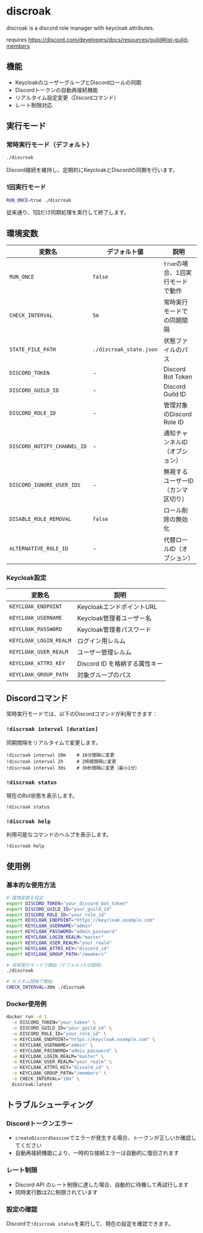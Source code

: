 # discroak

discroak is a discord role manager with keycloak attributes.

requires https://discord.com/developers/docs/resources/guild#list-guild-members

## 機能

- KeycloakのユーザーグループとDiscordロールの同期
- Discordトークンの自動再接続機能
- リアルタイム設定変更（Discordコマンド）
- レート制限対応

## 実行モード

### 常時実行モード（デフォルト）

```bash
./discroak
```

Discord接続を維持し、定期的にKeycloakとDiscordの同期を行います。

### 1回実行モード

```bash
RUN_ONCE=true ./discroak
```

従来通り、1回だけ同期処理を実行して終了します。

## 環境変数

| 変数名 | デフォルト値 | 説明 |
|--------|-------------|------|
| `RUN_ONCE` | `false` | `true`の場合、1回実行モードで動作 |
| `CHECK_INTERVAL` | `5m` | 常時実行モードでの同期間隔 |
| `STATE_FILE_PATH` | `./discroak_state.json` | 状態ファイルのパス |
| `DISCORD_TOKEN` | - | Discord Bot Token |
| `DISCORD_GUILD_ID` | - | Discord Guild ID |
| `DISCORD_ROLE_ID` | - | 管理対象のDiscord Role ID |
| `DISCORD_NOTIFY_CHANNEL_ID` | - | 通知チャンネルID（オプション） |
| `DISCORD_IGNORE_USER_IDS` | - | 無視するユーザーID（カンマ区切り） |
| `DISABLE_ROLE_REMOVAL` | `false` | ロール削除の無効化 |
| `ALTERNATIVE_ROLE_ID` | - | 代替ロールID（オプション） |

### Keycloak設定

| 変数名 | 説明 |
|--------|------|
| `KEYCLOAK_ENDPOINT` | KeycloakエンドポイントURL |
| `KEYCLOAK_USERNAME` | Keycloak管理者ユーザー名 |
| `KEYCLOAK_PASSWORD` | Keycloak管理者パスワード |
| `KEYCLOAK_LOGIN_REALM` | ログイン用レルム |
| `KEYCLOAK_USER_REALM` | ユーザー管理レルム |
| `KEYCLOAK_ATTRS_KEY` | Discord ID を格納する属性キー |
| `KEYCLOAK_GROUP_PATH` | 対象グループのパス |

## Discordコマンド

常時実行モードでは、以下のDiscordコマンドが利用できます：

### `!discroak interval [duration]`

同期間隔をリアルタイムで変更します。

```
!discroak interval 10m    # 10分間隔に変更
!discroak interval 2h     # 2時間間隔に変更
!discroak interval 30s    # 30秒間隔に変更（最小1分）
```

### `!discroak status`

現在のBot状態を表示します。

```
!discroak status
```

### `!discroak help`

利用可能なコマンドのヘルプを表示します。

```
!discroak help
```

## 使用例

### 基本的な使用方法

```bash
# 環境変数を設定
export DISCORD_TOKEN="your_discord_bot_token"
export DISCORD_GUILD_ID="your_guild_id"
export DISCORD_ROLE_ID="your_role_id"
export KEYCLOAK_ENDPOINT="https://keycloak.example.com"
export KEYCLOAK_USERNAME="admin"
export KEYCLOAK_PASSWORD="admin_password"
export KEYCLOAK_LOGIN_REALM="master"
export KEYCLOAK_USER_REALM="your_realm"
export KEYCLOAK_ATTRS_KEY="discord_id"
export KEYCLOAK_GROUP_PATH="/members"

# 常時実行モードで開始（デフォルト5分間隔）
./discroak

# カスタム間隔で開始
CHECK_INTERVAL=30m ./discroak
```

### Docker使用例

```bash
docker run -d \
  -e DISCORD_TOKEN="your_token" \
  -e DISCORD_GUILD_ID="your_guild_id" \
  -e DISCORD_ROLE_ID="your_role_id" \
  -e KEYCLOAK_ENDPOINT="https://keycloak.example.com" \
  -e KEYCLOAK_USERNAME="admin" \
  -e KEYCLOAK_PASSWORD="admin_password" \
  -e KEYCLOAK_LOGIN_REALM="master" \
  -e KEYCLOAK_USER_REALM="your_realm" \
  -e KEYCLOAK_ATTRS_KEY="discord_id" \
  -e KEYCLOAK_GROUP_PATH="/members" \
  -e CHECK_INTERVAL="10m" \
  discroak:latest
```

## トラブルシューティング

### Discordトークンエラー

- `createDiscordSession`でエラーが発生する場合、トークンが正しいか確認してください
- 自動再接続機能により、一時的な接続エラーは自動的に復旧されます

### レート制限

- Discord API のレート制限に達した場合、自動的に待機して再試行します
- 同時実行数は2に制限されています

### 設定の確認

Discordで`!discroak status`を実行して、現在の設定を確認できます。

